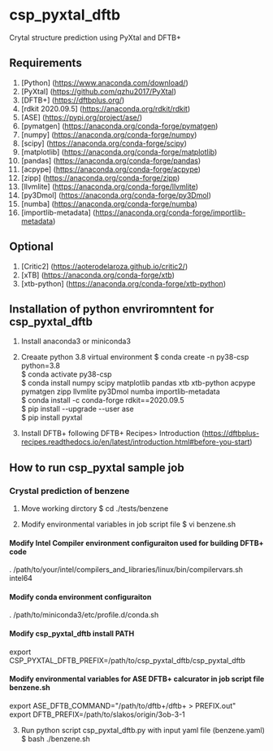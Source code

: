 # csp_pyxtal_dftb
Crytal structure prediction using PyXtal and DFTB+

##  Requirements 
1.  [Python]             (https://www.anaconda.com/download/)
2.  [PyXtal]             (https://github.com/qzhu2017/PyXtal)
3.  [DFTB+]              (https://dftbplus.org/)
4.  [rdkit 2020.09.5]    (https://anaconda.org/rdkit/rdkit)
5.  [ASE]                (https://pypi.org/project/ase/)
6.  [pymatgen]           (https://anaconda.org/conda-forge/pymatgen)
7.  [numpy]              (https://anaconda.org/conda-forge/numpy)
8.  [scipy]              (https://anaconda.org/conda-forge/scipy)
9.  [matplotlib]         (https://anaconda.org/conda-forge/matplotlib)
10.  [pandas]             (https://anaconda.org/conda-forge/pandas)
11. [acpype]             (https://anaconda.org/conda-forge/acpype)
12. [zipp]               (https://anaconda.org/conda-forge/zipp)
13. [llvmlite]           (https://anaconda.org/conda-forge/llvmlite)
14. [py3Dmol]            (https://anaconda.org/conda-forge/py3Dmol)
15. [numba]              (https://anaconda.org/conda-forge/numba)
16. [importlib-metadata] (https://anaconda.org/conda-forge/importlib-metadata)

## Optional
1.  [Critic2]            (https://aoterodelaroza.github.io/critic2/)
2.  [xTB]                (https://anaconda.org/conda-forge/xtb)
3.  [xtb-python]         (https://anaconda.org/conda-forge/xtb-python)


## Installation of python envriromntent for csp_pyxtal_dftb
1. Install anaconda3 or miniconda3

2. Creaate python 3.8 virtual environment
   $ conda create -n py38-csp python=3.8  
   $ conda activate py38-csp  
   $ conda install numpy scipy matplotlib pandas xtb xtb-python acpype pymatgen zipp llvmlite py3Dmol numba importlib-metadata  
   $ conda install -c conda-forge rdkit==2020.09.5  
   $ pip install --upgrade --user ase  
   $ pip install pyxtal  

3. Install DFTB+ following DFTB+ Recipes> Introduction (https://dftbplus-recipes.readthedocs.io/en/latest/introduction.html#before-you-start)

## How to run csp_pyxtal sample job

### Crystal prediction of benzene
1. Move working dirctory
   $ cd ./tests/benzene  

2. Modify environmental variables in job script file
   $ vi benzene.sh  
#### Modify Intel Compiler environment configuraiton used for building DFTB+ code
   . /path/to/your/intel/compilers_and_libraries/linux/bin/compilervars.sh intel64  
#### Modify conda environment configuraiton
   . /path/to/miniconda3/etc/profile.d/conda.sh  
#### Modify csp_pyxtal_dftb install PATH
   export CSP_PYXTAL_DFTB_PREFIX=/path/to/csp_pyxtal_dftb/csp_pyxtal_dftb  
#### Modify environmental variables for ASE DFTB+ calcurator in job script file benzene.sh  
   export ASE_DFTB_COMMAND="/path/to/dftb+/dftb+ > PREFIX.out"  
   export DFTB_PREFIX=/path/to/slakos/origin/3ob-3-1  

3. Run python script csp_pyxtal_dftb.py with input yaml file (benzene.yaml)
   $ bash ./benzene.sh
